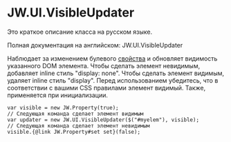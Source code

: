 ﻿# JW.UI.VisibleUpdater

Это краткое описание класса на русском языке.

Полная документация на английском: JW.UI.VisibleUpdater

Наблюдает за изменением булевого [свойства](#!/guide/rujwproperty) и обновляет видимость указанного DOM элемента.
Чтобы сделать элемент невидимым, добавляет inline стиль "display: none". Чтобы сделать элемент видимым, удаляет
inline стиль "display". Перед использованием убедитесь, что в соответствии с вашими CSS правилами элемент видимый.
Также, применяется при инициализации.

    var visible = new JW.Property(true);
    // Следующая команда сделает элемент видимым
    var updater = new JW.UI.VisibleUpdater($("#myelem"), visible);
    // Следующая команда сделает элемент невидимым
    visible.{@link JW.Property#set set}(false);
